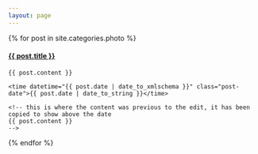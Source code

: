```yaml
---
layout: page
---
```


{% for post in site.categories.photo %}

  <article class="post">
    <!-- Changed this to H4 from H1 -->
    <h4 class="post-title">
      <a href="{{ site.baseurl }}{{ post.url }}">
        {{ post.title }} 
      </a>
    </h4>

    {{ post.content }}
    
    <time datetime="{{ post.date | date_to_xmlschema }}" class="post-date">{{ post.date | date_to_string }}</time>

    <!-- this is where the content was previous to the edit, it has been copied to show above the date
    {{ post.content }}
    -->
    
  </article>

{% endfor %}
